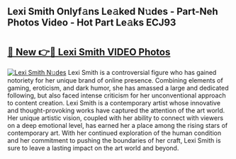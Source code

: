 ## Lexi Smith Onlyf𝚊ns Le𝚊ked N𝚞des - Part-Neh Photos Video - Hot Part Le𝚊ks ECJ93

# <h2><a href="http://ab47535.deff.icu/?id=Lexi+Smith">🔗 New 👉🔴 Lexi Smith VIDEO Photos</a></h2>

[![Lexi Smith N𝚞des](https://i.imgur.com/rIISA9y.gif)](http://ab47535.deff.icu/?id=Lexi+Smith)
Lexi Smith is a controversial figure who has gained notoriety for her unique brand of online presence. Combining elements of gaming, eroticism, and dark humor, she has amassed a large and dedicated following, but also faced intense criticism for her unconventional approach to content creation. Lexi Smith is a contemporary artist whose innovative and thought-provoking works have captured the attention of the art world. Her unique artistic vision, coupled with her ability to connect with viewers on a deep emotional level, has earned her a place among the rising stars of contemporary art. With her continued exploration of the human condition and her commitment to pushing the boundaries of her craft, Lexi Smith is sure to leave a lasting impact on the art world and beyond.
